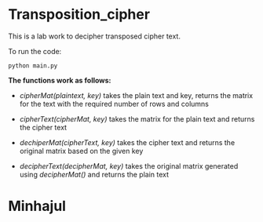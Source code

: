 # Transposition_cipher

This is a lab work to decipher transposed cipher text.

To run the code:
```
python main.py

```
**The functions work as follows:**

- *cipherMat(plaintext, key)* takes the plain text and key, returns the matrix for the text with the required number of rows and columns

- *cipherText(cipherMat, key)* takes the matrix for the plain text and returns the cipher text

- *dechiperMat(cipherText, key)* takes the cipher text and returns the original matrix based on the given key

- *decipherText(decipherMat, key)* takes the original matrix generated using *decipherMat()* and returns the plain text 

# Minhajul
